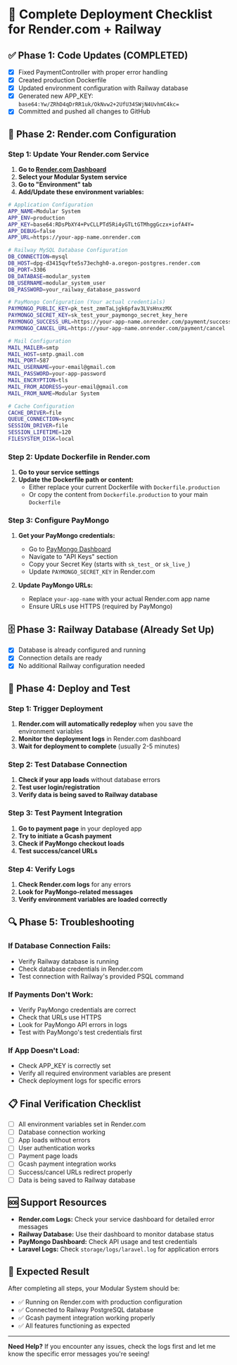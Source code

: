 # 🚀 Complete Deployment Checklist for Render.com + Railway

## ✅ **Phase 1: Code Updates (COMPLETED)**
- [x] Fixed PaymentController with proper error handling
- [x] Created production Dockerfile
- [x] Updated environment configuration with Railway database
- [x] Generated new APP_KEY: `base64:Yw/ZRhD4qDrRR1uk/OkNvw2+2UfU34SWjN4UvhmC4kc=`
- [x] Committed and pushed all changes to GitHub

## 🔧 **Phase 2: Render.com Configuration**

### **Step 1: Update Your Render.com Service**
1. **Go to [Render.com Dashboard](https://dashboard.render.com)**
2. **Select your Modular System service**
3. **Go to "Environment" tab**
4. **Add/Update these environment variables:**

```bash
# Application Configuration
APP_NAME=Modular System
APP_ENV=production
APP_KEY=base64:RDsPbXY4+PvCLLPTd5Ri4yGTLtGTMhggGczx+iofA4Y=
APP_DEBUG=false
APP_URL=https://your-app-name.onrender.com

# Railway MySQL Database Configuration
DB_CONNECTION=mysql
DB_HOST=dpg-d3415qvfte5s73echgh0-a.oregon-postgres.render.com
DB_PORT=3306
DB_DATABASE=modular_system
DB_USERNAME=modular_system_user
DB_PASSWORD=your_railway_database_password

# PayMongo Configuration (Your actual credentials)
PAYMONGO_PUBLIC_KEY=pk_test_zmmTaLjgk6pfav3LVsHnxzMX
PAYMONGO_SECRET_KEY=sk_test_your_paymongo_secret_key_here
PAYMONGO_SUCCESS_URL=https://your-app-name.onrender.com/payment/success
PAYMONGO_CANCEL_URL=https://your-app-name.onrender.com/payment/cancel

# Mail Configuration
MAIL_MAILER=smtp
MAIL_HOST=smtp.gmail.com
MAIL_PORT=587
MAIL_USERNAME=your-email@gmail.com
MAIL_PASSWORD=your-app-password
MAIL_ENCRYPTION=tls
MAIL_FROM_ADDRESS=your-email@gmail.com
MAIL_FROM_NAME=Modular System

# Cache Configuration
CACHE_DRIVER=file
QUEUE_CONNECTION=sync
SESSION_DRIVER=file
SESSION_LIFETIME=120
FILESYSTEM_DISK=local
```

### **Step 2: Update Dockerfile in Render.com**
1. **Go to your service settings**
2. **Update the Dockerfile path or content:**
   - Either replace your current Dockerfile with `Dockerfile.production`
   - Or copy the content from `Dockerfile.production` to your main `Dockerfile`

### **Step 3: Configure PayMongo**
1. **Get your PayMongo credentials:**
   - Go to [PayMongo Dashboard](https://dashboard.paymongo.com/)
   - Navigate to "API Keys" section
   - Copy your Secret Key (starts with `sk_test_` or `sk_live_`)
   - Update `PAYMONGO_SECRET_KEY` in Render.com

2. **Update PayMongo URLs:**
   - Replace `your-app-name` with your actual Render.com app name
   - Ensure URLs use HTTPS (required by PayMongo)

## 🗄️ **Phase 3: Railway Database (Already Set Up)**
- [x] Database is already configured and running
- [x] Connection details are ready
- [x] No additional Railway configuration needed

## 🚀 **Phase 4: Deploy and Test**

### **Step 1: Trigger Deployment**
1. **Render.com will automatically redeploy** when you save the environment variables
2. **Monitor the deployment logs** in Render.com dashboard
3. **Wait for deployment to complete** (usually 2-5 minutes)

### **Step 2: Test Database Connection**
1. **Check if your app loads** without database errors
2. **Test user login/registration**
3. **Verify data is being saved to Railway database**

### **Step 3: Test Payment Integration**
1. **Go to payment page** in your deployed app
2. **Try to initiate a Gcash payment**
3. **Check if PayMongo checkout loads**
4. **Test success/cancel URLs**

### **Step 4: Verify Logs**
1. **Check Render.com logs** for any errors
2. **Look for PayMongo-related messages**
3. **Verify environment variables are loaded correctly**

## 🔍 **Phase 5: Troubleshooting**

### **If Database Connection Fails:**
- Verify Railway database is running
- Check database credentials in Render.com
- Test connection with Railway's provided PSQL command

### **If Payments Don't Work:**
- Verify PayMongo credentials are correct
- Check that URLs use HTTPS
- Look for PayMongo API errors in logs
- Test with PayMongo's test credentials first

### **If App Doesn't Load:**
- Check APP_KEY is correctly set
- Verify all required environment variables are present
- Check deployment logs for specific errors

## 📋 **Final Verification Checklist**

- [ ] All environment variables set in Render.com
- [ ] Database connection working
- [ ] App loads without errors
- [ ] User authentication works
- [ ] Payment page loads
- [ ] Gcash payment integration works
- [ ] Success/cancel URLs redirect properly
- [ ] Data is being saved to Railway database

## 🆘 **Support Resources**

- **Render.com Logs:** Check your service dashboard for detailed error messages
- **Railway Database:** Use their dashboard to monitor database status
- **PayMongo Dashboard:** Check API usage and test credentials
- **Laravel Logs:** Check `storage/logs/laravel.log` for application errors

## 🎯 **Expected Result**

After completing all steps, your Modular System should be:
- ✅ Running on Render.com with production configuration
- ✅ Connected to Railway PostgreSQL database
- ✅ Gcash payment integration working properly
- ✅ All features functioning as expected

---

**Need Help?** If you encounter any issues, check the logs first and let me know the specific error messages you're seeing!
